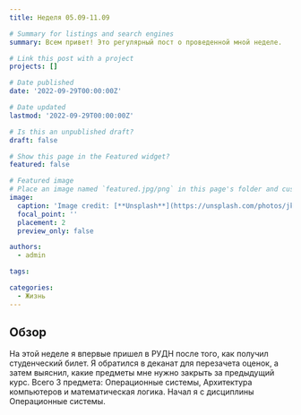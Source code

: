 ```yaml
---
title: Неделя 05.09-11.09

# Summary for listings and search engines
summary: Всем привет! Это регулярный пост о проведенной мной неделе.

# Link this post with a project
projects: []

# Date published
date: '2022-09-29T00:00:00Z'

# Date updated
lastmod: '2022-09-29T00:00:00Z'

# Is this an unpublished draft?
draft: false

# Show this page in the Featured widget?
featured: false

# Featured image
# Place an image named `featured.jpg/png` in this page's folder and customize its options here.
image:
  caption: 'Image credit: [**Unsplash**](https://unsplash.com/photos/jkDLNDGougw)'
  focal_point: ''
  placement: 2
  preview_only: false

authors:
  - admin

tags:

categories:
  - Жизнь
---
```


## Обзор

На этой неделе я впервые пришел в РУДН после того, как получил студенческий билет. Я обратился в деканат для перезачета оценок, а затем выяснил, какие предметы мне нужно закрыть за предыдущий курс. Всего 3 предмета: Операционные системы, Архитектура компьютеров и математическая логика. Начал я с дисциплины Операционные системы.


